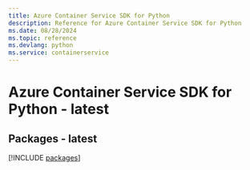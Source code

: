 ```yaml
---
title: Azure Container Service SDK for Python
description: Reference for Azure Container Service SDK for Python
ms.date: 08/28/2024
ms.topic: reference
ms.devlang: python
ms.service: containerservice
---
```

# Azure Container Service SDK for Python - latest
## Packages - latest
[!INCLUDE [packages](container-service-index.md)]